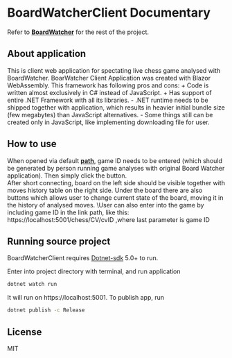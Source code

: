 # **BoardWatcherClient Documentary**
Refer to [**BoardWatcher**](https://gitlab.com/board-watcher) for the rest of the project.
## About application
This is client web application for spectating live chess game analysed with BoardWatcher.
    BoarWatcher Client Application was created with Blazor WebAssembly. This framework has following pros and cons:
        + Code is written almost exclusively in C# instead of JavaScript.
        + Has support of entire .NET Framework with all its libraries.
        - .NET runtime needs to be shipped together with application, which results in heavier initial bundle size (few megabytes) than JavaScript alternatives.
        - Some things still can be created only in JavaScript, like implementing downloading file for user.

## How to use
When opened via default [**path**](https://vanderosky.github.io/BoardWatcherClient/), game ID needs to be entered (which should be generated by person running game analyses with original Board Watcher application). Then simply click the button.\
After short connecting, board on the left side should be visible together with moves history table on the right side. Under the board there are also buttons which allows user to change current state of the board, moving it in the history of analysed moves.
\User can also enter into the game by including game ID in the link path, like this: https://localhost:5001/chess/CV/cvID ,where last parameter is game ID

## Running source project

BoardWatcherClient requires [Dotnet-sdk](https://dotnet.microsoft.com/download) 5.0+ to run.

Enter into project directory with terminal, and run application

```sh
dotnet watch run
```
It will run on https://localhost:5001. 
To publish app, run
```sh
dotnet publish -c Release
```

## License

MIT
